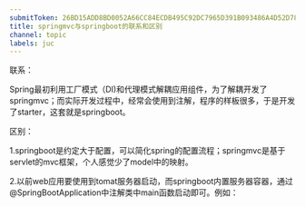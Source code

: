 ```yaml
---
submitToken: 26BD15ADD8BD0052A66CC84ECDB495C92DC7965D391B093486A4D52D78A83E14
title: springmvc与springboot的联系和区别
channel: topic
labels: juc
---
```


联系：

Spring最初利用工厂模式（DI)和代理模式解耦应用组件，为了解耦开发了springmvc；而实际开发过程中，经常会使用到注解，程序的样板很多，于是开发了starter，这套就是springboot。

区别：

1.springboot是约定大于配置，可以简化spring的配置流程；springmvc是基于servlet的mvc框架，个人感觉少了model中的映射。

2.以前web应用要使用到tomat服务器启动，而springboot内置服务器容器，通过@SpringBootApplication中注解类中main函数启动即可。例如：